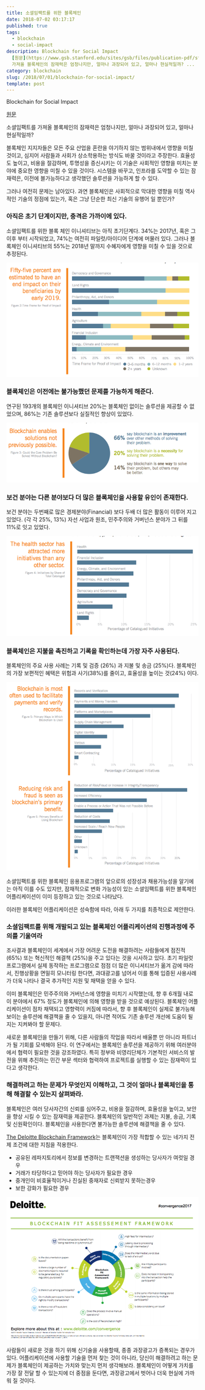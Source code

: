 ```yaml
---
title: 소셜임팩트를 위한 블록체인
date: 2018-07-02 03:17:17
published: true
tags:
  - blockchain
  - social-impact
description: Blockchain for Social Impact
  [원문](https://www.gsb.stanford.edu/sites/gsb/files/publication-pdf/study-blockchain-impact-moving-beyond-hype_0.pdf)  소셜임팩트를
  가져올 블록체인의 잠재력은 엄청나지만, 얼마나 과장되어 있고, 얼마나 현실적일까? ...
category: blockchain
slug: /2018/07/01/blockchain-for-social-impact/
template: post
---
```

Blockchain for Social Impact

[원문](https://www.gsb.stanford.edu/sites/gsb/files/publication-pdf/study-blockchain-impact-moving-beyond-hype_0.pdf)

소셜임팩트를 가져올 블록체인의 잠재력은 엄청나지만, 얼마나 과장되어 있고, 얼마나 현실적일까?

블록체인 지지자들은 모든 주요 산업을 혼란을 야기하지 않는 범위내에서 영향을 미칠 것이고, 심지어 사람들과 사회가 상소학용하는 방식도 바꿀 것이라고 주장한다. 효율성도 높이고, 비용을 절감하며, 투명성을 증신시키는 이 기술은 사회적인 영향을 미치는 분야에 중요한 영향을 미칠 수 있을 것이다. 시스템을 바꾸고, 인프라를 도약할 수 있는 잠재력은, 이전에 블가능하다고 생각했던 솔루션을 가능하게 할 수 있다.

그러나 여전히 문제는 남아있다. 과연 블록체인은 사회적으로 막대한 영향을 미칠 역사적인 기술의 정점에 있는가, 혹은 그냥 단순한 최신 기술의 유행어 일 뿐인가?

### 아직은 초기 단계이지만, 충격은 가까이에 있다.

소셜임팩트를 위한 블록 체인 이니셔티브는 아직 초기단계다. 34%는 2017년, 혹은 그 이후 부터 시작되었고, 74%는 여전히 파일럿/아이디어 단계에 머물러 있다. 그러나 블록체인 이니셔티브의 55%는 2018년 말까지 수혜자에게 영향을 미칠 수 있을 것으로 추정된다.

![blockchain-social-impact-1](../images/blockchain-social-impact-1.png)

### 블록체인은 이전에는 불가능했던 문제를 가능하게 해준다.

연구된 193개의 블록체인 이니셔티브 20%는 블록체인 없이는 솔루션을 제공할 수 없었으며, 86%는 기존 솔루션보다 실질적인 향상이 있었다.

![blockchain-social-impact-2](../images/blockchain-social-impact-2.png)

### 보건 분야는 다른 분야보다 더 많은 블록체인을 사용할 유인이 존재한다.

보건 분야는 두번째로 많은 경제분야(Financial) 보다 두배 더 많은 활동이 이루어 지고 있었다. (각 각 25%, 13%) 자선 사업과 원조, 민주주의와 거버넌스 분야가 그 뒤를 11%로 잇고 있었다.

![blockchain-social-impact-3](../images/blockchain-social-impact-3.png)

### 블록체인은 지불을 촉진하고 기록을 확인하는데 가장 자주 사용된다.

블록체인의 주요 사용 사례는 기록 및 검증 (26%) 과 지불 및 송금 (25%)다. 블록체인의 가장 보편적인 혜택은 위험과 사기(38%)를 줄이고, 효율성을 높이는 것(24%) 이다.

![blockchain-social-impact-4](../images/blockchain-social-impact-4.png)

소셜임팩트를 위한 블록체인 응용프로그램의 앞으로의 성장성과 채용가능성을 알기에는 아직 이를 수도 있지만, 잠재적으로 변화 가능성이 있는 소셜임팩트를 위한 블록체인 어플리케이션이 이미 등장하고 있는 것으로 나타났다.

이러한 블록체인 어플리케이션은 성숙함에 따라, 아래 두 가지를 최종적으로 제안한다.

### 소셜임팩트를 위해 개발되고 있는 블록체인 어플리케이션의 진행과정에 주의를 기울여라

조사결과 블록체인이 세계에서 가장 어려운 도전을 해결하려는 사람들에게 점진적 (65%) 또는 혁신적인 해결책 (25%)을 주고 있다는 것을 시사하고 있다. 초기 파일럿 프로그램에서 실제 동작하는 프로그램으로 점점 더 많은 이니셔티브가 옮겨 감에 따라서, 진행상황을 면밀히 모니터링 한다면, 과대광고를 넘어서 이를 통해 입증된 사용사례가 더욱 나타나 결국 추가적인 지원 및 채택을 얻을 수 있다.

이미 블록체인은 민주주의와 거버넌스에 영향을 미치기 시작했는데, 향 후 6개월 내로 이 분야에서 67% 정도가 블록체인에 의해 영향을 받을 것으로 예상된다. 블록체인 어플리케이션이 점차 채택되고 영향력이 커짐에 따라서, 향 후 블록체인이 실제로 불가능해 보이는 솔루션에 해결책을 줄 수 있을지, 아니면 적어도 기존 솔루션 개선에 도움이 될 지는 지켜봐야 할 문제다.

새로운 블록체인을 만들기 위해, 다른 사람들의 작업을 따라서 배울뿐 만 아니라 파트너가 될 기회를 모색해야 된다. 이 연구에서는 블록체인 솔루션을 제공하기 위해 여러분야에서 협력이 필요한 것을 강조하였다. 특히 정부와 비영리단체가 기본적인 서비스의 발전을 위해 추진하는 민간 부문 섹터와 협력하여 프로젝트를 실행할 수 있는 잠재력이 있다고 생각한다.

### 해결하려고 하는 문제가 무엇인지 이해하고, 그 것이 얼마나 블록체인을 통해 해결할 수 있는지 살펴봐라.

블록체인은 여러 당사자간의 신뢰를 심어주고, 비용을 절감하며, 효율성을 높이고, 보안을 향상 시킬 수 있는 잠재력을 제공한다. 블록체인의 일반적인 과제는 지불, 송금, 기록 및 신원확인이다. 블록체인을 사용한다면 불가능한 솔루션에 해결책을 줄 수 있다.

 [The Deloitte Blockchain Framework](https://www2.deloitte.com/content/dam/Deloitte/in/Documents/industries/in-convergence-blockchain-fitment-noexp.pdf)는 블록체인이 가장 적합할 수 있는 네가지 전제 조건에 대한 지침을 적용한다.

 - 공유된 레파지토리에서 정보를 변경하는 트랜잭션을 생성하는 당사자가 여럿일 경우
 - 거래가 타당하다고 믿어야 하는 당사자가 필요한 경우
 - 중개인이 비효율적이거나 진실된 중재자로 신뢰받지 못하는경우
 - 보한 강화가 필요한 경우

 ![blockchain-framework](../images/blockchain-framework.png)

사람들이 새로운 것을 하기 위해 신기술을 사용할때, 종종 과장광고가 증폭되는 경우가 있다. 어플리케이션에 사용할 기술을 먼저 찾는 것이 아니라, 당신이 해결하려고 하는 문제가 블록체인이 제공하는 가치와 맞는지 먼저 생각해보라. 블록체인이 어떻게 가치를 가장 잘 전달 할 수 있는지에 더 중점을 둔다면, 과장광고에서 벗어나 더욱 현실에 가까워 질 것이다.
